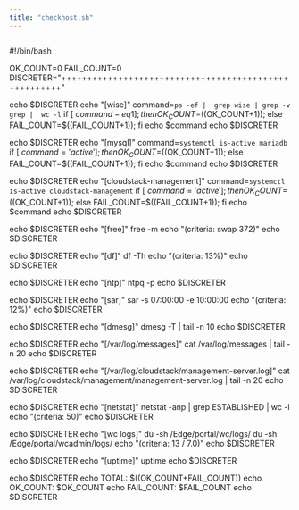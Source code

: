 ```yaml
---
title: "checkhost.sh"
---
```


```toc

```

#!/bin/bash

OK_COUNT=0
FAIL_COUNT=0
DISCRETER="++++++++++++++++++++++++++++++++++++++++++++++++++++++"

echo $DISCRETER
echo "[wise]"
command=`ps -ef |  grep wise | grep -v grep |  wc -l`
if [ $command -eq 1 ]; then OK_COUNT=$((OK_COUNT+1)); else FAIL_COUNT=$((FAIL_COUNT+1)); fi
echo $command
echo $DISCRETER

echo $DISCRETER
echo "[mysql]"
command=`systemctl is-active mariadb`
if [ $command = 'active' ]; then OK_COUNT=$((OK_COUNT+1)); else FAIL_COUNT=$((FAIL_COUNT+1)); fi
echo $command
echo $DISCRETER

echo $DISCRETER
echo "[cloudstack-management]"
command=`systemctl is-active cloudstack-management`
if [ $command = 'active' ]; then OK_COUNT=$((OK_COUNT+1)); else FAIL_COUNT=$((FAIL_COUNT+1)); fi
echo $command
echo $DISCRETER

echo $DISCRETER
echo "[free]"
free -m
echo "(criteria: swap 372)"
echo $DISCRETER

echo $DISCRETER
echo "[df]"
df -Th
echo "(criteria: 13%)"
echo $DISCRETER

echo $DISCRETER
echo "[ntp]"
ntpq -p
echo $DISCRETER

echo $DISCRETER
echo "[sar]"
sar -s 07:00:00 -e 10:00:00
echo "(criteria: 12%)"
echo $DISCRETER

echo $DISCRETER
echo "[dmesg]"
dmesg -T | tail -n 10
echo $DISCRETER

echo $DISCRETER
echo "[/var/log/messages]"
cat /var/log/messages | tail -n 20
echo $DISCRETER

echo $DISCRETER
echo "[/var/log/cloudstack/management-server.log]"
cat /var/log/cloudstack/management/management-server.log | tail -n 20
echo $DISCRETER

echo $DISCRETER
echo "[netstat]"
netstat -anp | grep ESTABLISHED | wc -l
echo "(criteria: 50)"
echo $DISCRETER

echo $DISCRETER
echo "[wc logs]"
du -sh /Edge/portal/wc/logs/
du -sh /Edge/portal/wcadmin/logs/
echo "(criteria: 13 / 7.0)"
echo $DISCRETER

echo $DISCRETER
echo "[uptime]"
uptime
echo $DISCRETER

echo $DISCRETER
echo TOTAL: $((OK_COUNT+FAIL_COUNT))
echo OK_COUNT: $OK_COUNT
echo FAIL_COUNT: $FAIL_COUNT
echo $DISCRETER